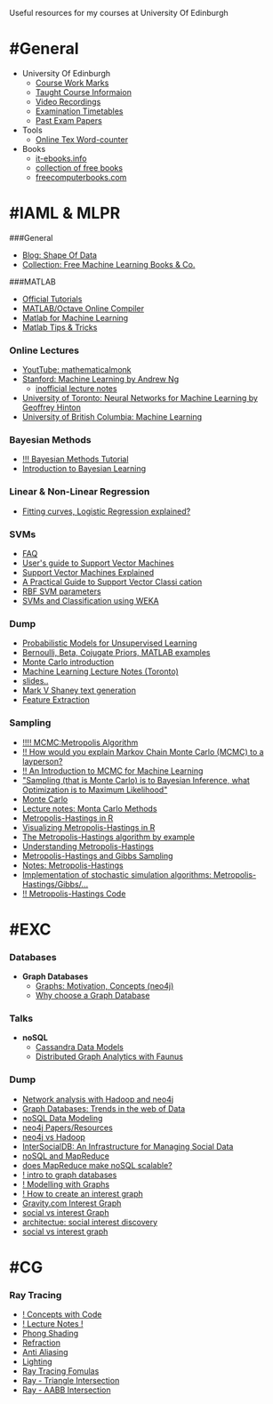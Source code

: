 Useful resources for my courses at University Of Edinburgh

# #General
- University Of Edinburgh
  - [Course Work Marks](https://portal.theon.inf.ed.ac.uk/profile/students/s1365873/TP107_Course_Work_Marks.shtml)
  - [Taught Course Informaion](http://www.inf.ed.ac.uk/student-services/teaching-organisation/taught-course-information)
  - [Video Recordings](http://groups.inf.ed.ac.uk/vision/VIDEO/)
  - [Examination Timetables](http://www.scripts.sasg.ed.ac.uk/registry/examinations/index.cfm)
  - [Past Exam Papers](http://www.exampapers.lib.ed.ac.uk.ezproxy.is.ed.ac.uk/Informatics0405.shtml)
- Tools
  - [Online Tex Word-counter](http://app.uio.no/ifi/texcount/online.php)
- Books
  - [it-ebooks.info](http://it-ebooks.info/)
  - [collection of free books](https://github.com/vhf/free-programming-books/blob/master/free-programming-books.md)
  - [freecomputerbooks.com](http://freecomputerbooks.com/)


# #IAML & MLPR

###General
- [Blog: Shape Of Data](http://shapeofdata.wordpress.com/)
- [Collection: Free Machine Learning Books & Co.](https://github.com/vhf/free-programming-books/blob/master/free-programming-books.md#machine-learning)

###MATLAB
- [Official Tutorials](https://www.mathworks.de/products/matlab/videos.html)
- [MATLAB/Octave Online Compiler](http://www.compileonline.com/execute_matlab_online.php)
- [Matlab for Machine Learning](http://www.cs.utah.edu/~piyush/teaching/matlab4ml.pdf)
- [Matlab Tips & Tricks](http://www.ee.columbia.edu/~marios/matlab/matlab_tricks.html)

### Online Lectures
- [YoutTube: mathematicalmonk](http://www.youtube.com/playlist?list=PLD0F06AA0D2E8FFBA)
- [Stanford: Machine Learning by Andrew Ng](https://class.coursera.org/ml/lecture/index)
  - [inofficial lecture notes](http://www.holehouse.org/mlclass/)
- [University of Toronto: Neural Networks for Machine Learning by Geoffrey Hinton](https://class.coursera.org/ml/class/index)
- [University of British Columbia: Machine Learning](http://www.youtube.com/user/ProfNandoDF/videos?flow=grid&view=1)

### Bayesian Methods
- [!!! Bayesian Methods Tutorial](http://www.gatsby.ucl.ac.uk/~zoubin/tmp/tutorial.pdf)
- [Introduction to Bayesian Learning](http://www.dgp.toronto.edu/~hertzman/ibl2004/bayes2004.pdf)

### Linear & Non-Linear Regression
- [Fitting curves, Logistic Regression explained?](http://blog.minitab.com/blog/adventures-in-statistics/curve-fitting-with-linear-and-nonlinear-regression)

### SVMs
- [FAQ](http://clopinet.com/isabelle/Projects/ETH/Questions_lecture_7.html)
- [User's guide to Support Vector Machines](http://pyml.sourceforge.net/doc/howto.pdf)
- [Support Vector Machines Explained](www.tristanfletcher.co.uk/SVM%20Explained.pdf)
- [A Practical Guide to Support Vector Classi cation](www.csie.ntu.edu.tw/~cjlin/papers/guide/guide.pdf)
- [RBF SVM parameters](scikit-learn.org/stable/auto_examples/svm/plot_rbf_parameters.html)
- [SVMs and Classification using WEKA](http://bi.snu.ac.kr/Courses/4ai11f/slides/svm_practice_bhkim.pdf)


### Dump
- [Probabilistic Models for Unsupervised Learning](http://www.cs.nyu.edu/~roweis/notes/nipstut.pdf)
- [Bernoulli, Beta, Cojugate Priors, MATLAB examples](http://www.cs.ubc.ca/~murphyk/Teaching/CS340-Fall06/lectures/bernoulli-slides.pdf)
- [Monte Carlo introduction](http://www.scratchapixel.com/lessons/3d-basic-lessons/lesson-16-introduction-to-monte-carlo-integration/)
- [Machine Learning Lecture Notes (Toronto)](http://www.dgp.toronto.edu/~hertzman/411notes.pdf)
- [slides..](http://people.cs.pitt.edu/~milos/courses/cs2750/Lectures/class4.pdf)
- [Mark V Shaney text generation](http://www.strout.net/info/coding/python/shaney.py)
- [Feature Extraction](http://clopinet.com/isabelle/Projects/ETH/)



### Sampling
- [!!!! MCMC:Metropolis Algorithm](www.life.illinois.edu/dietze/Lectures2012/Lesson12_Metropolis.pdf)
- [!! How would you explain Markov Chain Monte Carlo (MCMC) to a layperson?](stats.stackexchange.com/questions/165/how-would-you-explain-markov-chain-monte-carlo-mcmc-to-a-layperson)
- [!! An Introduction to MCMC for Machine Learning](www.cs.princeton.edu/courses/archive/spring06/cos598C/papers/AndrieuFreitasDoucetJordan2003.pdf)
- ["Sampling (that is Monte Carlo) is to Bayesian Inference, what Optimization is to Maximum Likelihood"](http://www.youtube.com/watch?v=TNZk8lo4e-Q&list=PLE6Wd9FR--EdyJ5lbFl8UuGjecvVw66F6&index=20)
- [Monte Carlo](http://www.scratchapixel.com/lessons/3d-basic-lessons/lesson-16-introduction-to-monte-carlo-integration/)
- [Lecture notes: Monta Carlo Methods](http://www.maths.bris.ac.uk/~manpw/teaching/notes.pdf)
- [Metropolis-Hastings in R](http://theoreticalecology.wordpress.com/2010/09/17/metropolis-hastings-mcmc-in-r/)
- [Visualizing Metropolis-Hastings in R](http://www.r-bloggers.com/visualising-the-metropolis-hastings-algorithm/)
- [The Metropolis-Hastings algorithm by example](http://www.johnkerl.org/doc/mhcoin.pdf)
- [Understanding Metropolis-Hastings](http://elsa.berkeley.edu/reprints/misc/understanding.pdf)
- [Metropolis-Hastings and Gibbs Sampling](www.cc.gatech.edu/~lebanon/notes/metropolis.pdf)
- [Notes: Metropolis-Hastings](http://health.adelaide.edu.au/psychology/ccs/docs/ccs-class/technote_metropolishastings.pdf)
- [Implementation of stochastic simulation algorithms: Metropolis-Hastings/Gibbs/...](www.mas.ncl.ac.uk/~ndjw1/teaching/sim/)
- [!! Metropolis-Hastings Code](http://health.adelaide.edu.au/psychology/ccs/teaching/ccs/)

# #EXC

### Databases
- **Graph Databases**
  - [Graphs: Motivation, Concepts (neo4j)](http://www.neo4j.org/learn)
  - [Why choose a Graph Database](http://programming.oreilly.com/2013/07/why-choose-a-graph-database.html)

### Talks
- **noSQL**
  - [Cassandra Data Models](http://youtu.be/HdJlsOZVGwM)
  - [Distributed Graph Analytics with Faunus](http://youtu.be/ALhjzlNuZdA)

### Dump
- [Network analysis with Hadoop and neo4j](http://www.slideshare.net/fvanvollenhoven/network-analysis-with-hadoop-and-neo4j)
- [Graph Databases: Trends in the web of Data](http://www.slideshare.net/slidarko/graph-databases-trends-in-the-web-of-data)
- [noSQL Data Modeling](http://www.youtube.com/watch?v=EAeviDFkZL8)
- [neo4j Papers/Resources](http://www.neotechnology.com/resources/)
- [neo4j vs Hadoop](http://highscalability.com/neo4j-graph-database-kicks-buttox)
- [InterSocialDB: An Infrastructure for Managing Social Data](http://dmod.eu/intersocial/presentations/intersocialDB.pdf)
- [noSQL and MapReduce](http://www.slideshare.net/j_singh/nosql-and-mapreduce#btnNext)
- [does MapReduce make noSQL scalable?](http://programmers.stackexchange.com/questions/190517/is-map-reduce-the-basic-factor-that-makes-nosql-more-scalable-than-sql)
- [! intro to graph databases](http://vimeo.com/50787208)
- [! Modelling with Graphs](http://youtu.be/XzDNw2y0QEM)
- [! How to create an interest graph](http://www.livechatinc.com/blog/2012/07/how-to-create-an-interest-graph/)
- [Gravity.com Interest Graph](http://www.gravity.com/labs/interestgraph/)
- [social vs interest Graph](http://let5ch.tumblr.com/post/23292739678/mind-the-gap-social-vs-interest-with-facebooks)
- [architectue: social interest discovery](http://wwwconference.org/www2008/papers/pdf/p675-liA.pdf)
- [social vs interest graph](http://www.alleywatch.com/2013/04/social-graph-vs-interest-graph-they-are-different/)

# #CG

### Ray Tracing
- [! Concepts with Code](http://ray-tracer-concept.blogspot.co.uk/)
- [! Lecture Notes !](http://cse.csusb.edu/tong/courses/cs621/notes/ray.php)
- [Phong Shading](http://www.codermind.com/articles/Raytracer-in-C++-Part-II-Specularity-post-processing.html)
- [Refraction](http://steve.hollasch.net/cgindex/render/refraction.txt)
- [Anti Aliasing](http://www.hackification.com/2008/08/31/experiments-in-ray-tracing-part-8-anti-aliasing/)
- [Lighting](http://www.hackification.com/2008/07/18/experiments-in-ray-tracing-part-4-lighting/)
- [Ray Tracing Fomulas](http://www.ccs.neu.edu/home/fell/CSU540/programs/RayTracingFormulas.htm)
- [Ray - Triangle Intersection](http://www.lighthouse3d.com/tutorials/maths/ray-triangle-intersection/)
- [Ray - AABB Intersection](http://people.csail.mit.edu/amy/papers/box-jgt.pdf)
